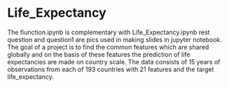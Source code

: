 # Life_Expectancy
The fiunction.ipynb is complementary with Life_Expectancy.ipynb rest question and question1 are pics used in making slides in jupyter notebook.
The goal of a project is to find the common features which are shared globally and on the basis of these features the prediction of life expectancies are made on country scale. The data consists of 15 years of observations from each of 193 countries with 21 features and the target life_expectancy. 
